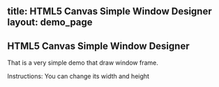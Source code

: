 title: HTML5 Canvas Simple Window Designer
layout: demo_page
---

## HTML5 Canvas Simple Window Designer

That is a very simple demo that draw window frame.

Instructions: You can change its width and height

<!-- {% iframe /downloads/code/sandbox/Simple_Window.html %} -->

<!-- {% include_code Konva Simple Window Designer sandbox/Simple_Window.html %} -->